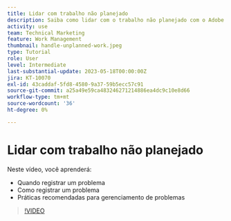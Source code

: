 ```yaml
---
title: Lidar com trabalho não planejado
description: Saiba como lidar com o trabalho não planejado com o Adobe Workfront.
activity: use
team: Technical Marketing
feature: Work Management
thumbnail: handle-unplanned-work.jpeg
type: Tutorial
role: User
level: Intermediate
last-substantial-update: 2023-05-18T00:00:00Z
jira: KT-10070
exl-id: 43caddaf-5fd8-4580-9a37-59b5ecc57c91
source-git-commit: a25a49e59ca483246271214886ea4dc9c10e8d66
workflow-type: tm+mt
source-wordcount: '36'
ht-degree: 0%

---
```


# Lidar com trabalho não planejado

Neste vídeo, você aprenderá:

* Quando registrar um problema
* Como registrar um problema
* Práticas recomendadas para gerenciamento de problemas

>[!VIDEO](https://video.tv.adobe.com/v/3419488/?quality=12&learn=on)
